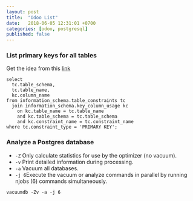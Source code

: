 ```yaml
---
layout: post
title:  "Odoo List"
date:   2018-06-05 12:31:01 +0700
categories: [odoo, postgresql]
published: false
---
```


### List primary keys for all tables
Get the idea from this [link](https://dba.stackexchange.com/questions/11032/list-primary-keys-for-all-tables-postgresql)
```
select
  tc.table_schema,
  tc.table_name,
  kc.column_name
from information_schema.table_constraints tc
  join information_schema.key_column_usage kc
    on kc.table_name = tc.table_name
    and kc.table_schema = tc.table_schema
    and kc.constraint_name = tc.constraint_name
where tc.constraint_type = 'PRIMARY KEY';
```

### Analyze a Postgres database
*  `-Z`  Only calculate statistics for use by the optimizer (no vacuum).
*  `-v`  Print detailed information during processing.
*  `-a`  Vacuum all databases.
*  `-j 6`Execute the vacuum or analyze commands in parallel by running njobs (6) commands simultaneously.
```
vacuumdb -Zv -a -j 6
```
